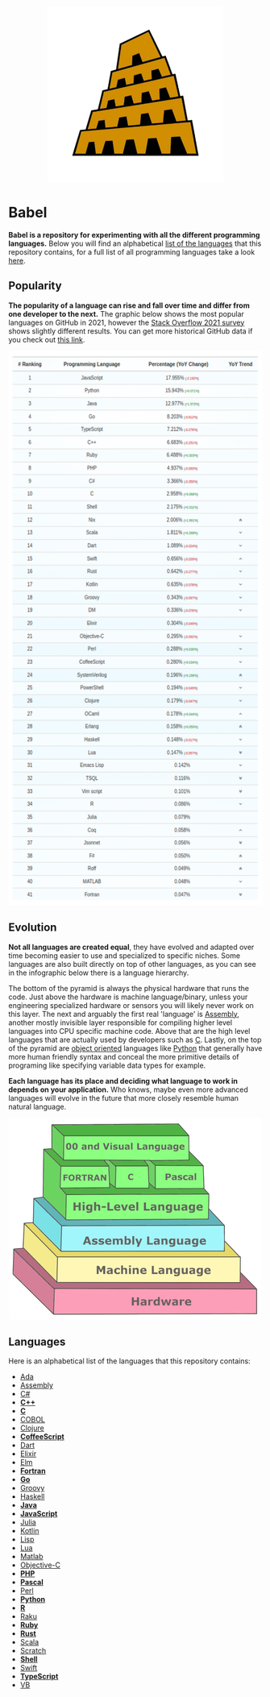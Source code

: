 <p align="center"><img width="350" height="350" src="https://github.com/jgphilpott/babel/blob/main/icon.png"></p>

# Babel

**Babel is a repository for experimenting with all the different programming languages.** Below you will find an alphabetical [list of the languages](https://github.com/jgphilpott/babel#languages) that this repository contains, for a full list of all programming languages take a look [here](https://en.wikipedia.org/wiki/List_of_programming_languages).

## Popularity

**The popularity of a language can rise and fall over time and differ from one developer to the next.** The graphic below shows the most popular languages on GitHub in 2021, however the [Stack Overflow 2021 survey](https://insights.stackoverflow.com/survey/2021#most-popular-technologies-language) shows slightly different results. You can get more historical GitHub data if you check out [this link](https://madnight.github.io/githut/#/pull_requests).

<p align="center"><img width="550" height="1100" src="https://github.com/jgphilpott/babel/blob/main/stats.png"></p>

## Evolution

**Not all languages are created equal**, they have evolved and adapted over time becoming easier to use and specialized to specific niches. Some languages are also built directly on top of other languages, as you can see in the infographic below there is a language hierarchy.

The bottom of the pyramid is always the physical hardware that runs the code. Just above the hardware is machine language/binary, unless your engineering specialized hardware or sensors you will likely never work on this layer. The next and arguably the first real 'language' is [Assembly](https://github.com/jgphilpott/babel/blob/main/Assembly/README.md), another mostly invisible layer responsible for compiling higher level languages into CPU specific machine code. Above that are the high level languages that are actually used by developers such as [C](https://github.com/jgphilpott/babel/blob/main/C/README.md). Lastly, on the top of the pyramid are [object oriented](https://en.wikipedia.org/wiki/Object-oriented_programming) languages like [Python](https://github.com/jgphilpott/babel/blob/main/Python/README.md) that generally have more human friendly syntax and conceal the more primitive details of programing like specifying variable data types for example.

**Each language has its place and deciding what language to work in depends on your application.** Who knows, maybe even more advanced languages will evolve in the future that more closely resemble human natural language.

<p align="center"><img width="500" height="400" src="https://github.com/jgphilpott/babel/blob/main/hierarchy.png"></p>

## Languages

Here is an alphabetical list of the languages that this repository contains:

 - [Ada](https://github.com/jgphilpott/babel/blob/main/Ada/README.md)
 - [Assembly](https://github.com/jgphilpott/babel/blob/main/Assembly/README.md)
 - [C#](https://github.com/jgphilpott/babel/blob/main/C%23/README.md)
 - **[C++](https://github.com/jgphilpott/babel/blob/main/C%2B%2B/README.md)**
 - **[C](https://github.com/jgphilpott/babel/blob/main/C/README.md)**
 - [COBOL](https://github.com/jgphilpott/babel/blob/main/COBOL/README.md)
 - [Clojure](https://github.com/jgphilpott/babel/blob/main/Clojure/README.md)
 - **[CoffeeScript](https://github.com/jgphilpott/babel/blob/main/CoffeeScript/README.md)**
 - [Dart](https://github.com/jgphilpott/babel/blob/main/Dart/README.md)
 - [Elixir](https://github.com/jgphilpott/babel/blob/main/Elixir/README.md)
 - [Elm](https://github.com/jgphilpott/babel/blob/main/Elm/README.md)
 - **[Fortran](https://github.com/jgphilpott/babel/blob/main/Fortran/README.md)**
 - **[Go](https://github.com/jgphilpott/babel/blob/main/Go/README.md)**
 - [Groovy](https://github.com/jgphilpott/babel/blob/main/Groovy/README.md)
 - [Haskell](https://github.com/jgphilpott/babel/blob/main/Haskell/README.md)
 - **[Java](https://github.com/jgphilpott/babel/blob/main/Java/README.md)**
 - **[JavaScript](https://github.com/jgphilpott/babel/blob/main/JavaScript/README.md)**
 - [Julia](https://github.com/jgphilpott/babel/blob/main/Julia/README.md)
 - [Kotlin](https://github.com/jgphilpott/babel/blob/main/Kotlin/README.md)
 - [Lisp](https://github.com/jgphilpott/babel/blob/main/Lisp/README.md)
 - [Lua](https://github.com/jgphilpott/babel/blob/main/Lua/README.md)
 - [Matlab](https://github.com/jgphilpott/babel/blob/main/Matlab/README.md)
 - [Objective-C](https://github.com/jgphilpott/babel/blob/main/Objective-C/README.md)
 - **[PHP](https://github.com/jgphilpott/babel/blob/main/PHP/README.md)**
 - **[Pascal](https://github.com/jgphilpott/babel/blob/main/Pascal/README.md)**
 - [Perl](https://github.com/jgphilpott/babel/blob/main/Perl/README.md)
 - **[Python](https://github.com/jgphilpott/babel/blob/main/Python/README.md)**
 - **[R](https://github.com/jgphilpott/babel/blob/main/R/README.md)**
 - [Raku](https://github.com/jgphilpott/babel/blob/main/Raku/README.md)
 - **[Ruby](https://github.com/jgphilpott/babel/blob/main/Ruby/README.md)**
 - **[Rust](https://github.com/jgphilpott/babel/blob/main/Rust/README.md)**
 - [Scala](https://github.com/jgphilpott/babel/blob/main/Scala/README.md)
 - [Scratch](https://github.com/jgphilpott/babel/blob/main/Scratch/README.md)
 - **[Shell](https://github.com/jgphilpott/babel/blob/main/Shell/README.md)**
 - [Swift](https://github.com/jgphilpott/babel/blob/main/Swift/README.md)
 - **[TypeScript](https://github.com/jgphilpott/babel/blob/main/TypeScript/README.md)**
 - [VB](https://github.com/jgphilpott/babel/blob/main/VB/README.md)
